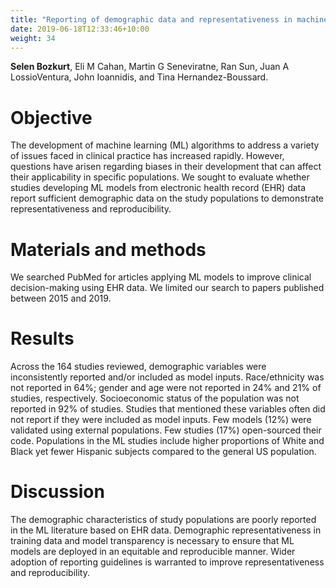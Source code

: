 ```yaml
---
title: "Reporting of demographic data and representativeness in machine learning models using electronic health records."
date: 2019-06-18T12:33:46+10:00
weight: 34
---
```


**Selen Bozkurt**, Eli M Cahan, Martin G Seneviratne, Ran Sun, Juan A LossioVentura, John Ioannidis, and Tina Hernandez-Boussard.

# Objective
The development of machine learning (ML) algorithms to address a variety of issues faced in clinical practice has increased rapidly. However, questions have arisen regarding biases in their development that can affect their applicability in specific populations. We sought to evaluate whether studies developing ML models from electronic health record (EHR) data report sufficient demographic data on the study populations to demonstrate representativeness and reproducibility.

# Materials and methods
We searched PubMed for articles applying ML models to improve clinical decision-making using EHR data. We limited our search to papers published between 2015 and 2019.

# Results
Across the 164 studies reviewed, demographic variables were inconsistently reported and/or included as model inputs. Race/ethnicity was not reported in 64%; gender and age were not reported in 24% and 21% of studies, respectively. Socioeconomic status of the population was not reported in 92% of studies. Studies that mentioned these variables often did not report if they were included as model inputs. Few models (12%) were validated using external populations. Few studies (17%) open-sourced their code. Populations in the ML studies include higher proportions of White and Black yet fewer Hispanic subjects compared to the general US population.

# Discussion
The demographic characteristics of study populations are poorly reported in the ML literature based on EHR data. Demographic representativeness in training data and model transparency is necessary to ensure that ML models are deployed in an equitable and reproducible manner. Wider adoption of reporting guidelines is warranted to improve representativeness and reproducibility.